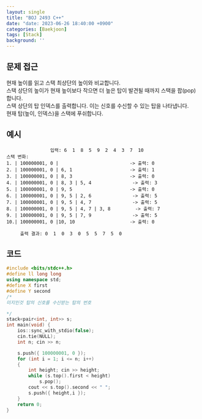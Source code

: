 ```yaml
---
layout: single
title: "BOJ 2493 C++"
date: "date: 2023-06-26 18:40:00 +0900"
categories: [Baekjoon]
tags: [Stack]
background: ''
---
```

## 문제 접근
현재 높이를 읽고 스택 최상단의 높이와 비교합니다.  
스택 상단의 높이가 현재 높이보다 작으면 더 높은 탑이 발견될 때까지 스택을 팝(pop)합니다.  
스택 상단의 탑 인덱스를 출력합니다. 이는 신호를 수신할 수 있는 탑을 나타냅니다.  
현재 탑(높이, 인덱스)을 스택에 푸쉬합니다.
## 예시
```text
                입력: 6  1  8  5  9  2  4  3  7  10
스택 변화: 
1. | 100000001, 0 |                          -> 출력: 0
2. | 100000001, 0 | 6, 1                     -> 출력: 1
3. | 100000001, 0 | 8, 3                     -> 출력: 0
4. | 100000001, 0 | 8, 3 | 5, 4               -> 출력: 3
5. | 100000001, 0 | 9, 5                     -> 출력: 0
6. | 100000001, 0 | 9, 5 | 2, 6               -> 출력: 5
7. | 100000001, 0 | 9, 5 | 4, 7               -> 출력: 5
8. | 100000001, 0 | 9, 5 | 4, 7 | 3, 8         -> 출력: 7
9. | 100000001, 0 | 9, 5 | 7, 9               -> 출력: 5
10.| 100000001, 0 |10, 10                    -> 출력: 0

     출력 결과: 0  1  0  3  0  5  5  7  5  0

```
## 코드
```c++
#include <bits/stdc++.h>
#define ll long long
using namespace std;
#define X first
#define Y second
/*
미지인것 탑의 신호를 수신받는 탑의 번호

*/
stack<pair<int, int>> s;
int main(void) {
    ios::sync_with_stdio(false);
    cin.tie(NULL);
    int n; cin >> n;

    s.push({ 100000001, 0 });
    for (int i = 1; i <= n; i++)
    {
        int height; cin >> height;
        while (s.top().first < height)
            s.pop();
        cout << s.top().second << " ";
        s.push({ height,i });
    }
    return 0;
}
```